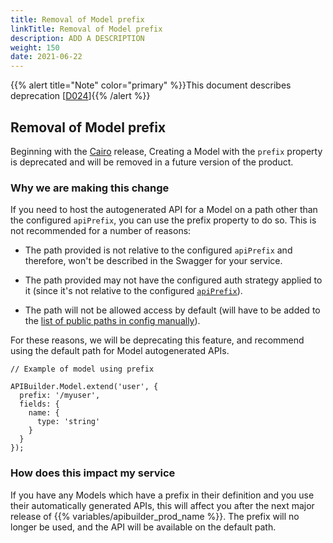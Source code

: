 ```yaml
---
title: Removal of Model prefix
linkTitle: Removal of Model prefix
description: ADD A DESCRIPTION
weight: 150
date: 2021-06-22
---
```


{{% alert title="Note" color="primary" %}}This document describes deprecation \[[D024](/docs/deprecations/#D024)\]{{% /alert %}}

## Removal of Model prefix

Beginning with the [Cairo](/docs/release_notes/standalone_-_11_october_2019/) release, Creating a Model with the `prefix` property is deprecated and will be removed in a future version of the product.

### Why we are making this change

If you need to host the autogenerated API for a Model on a path other than the configured `apiPrefix`, you can use the prefix property to do so. This is not recommended for a number of reasons:

* The path provided is not relative to the configured `apiPrefix` and therefore, won't be described in the Swagger for your service.

* The path provided may not have the configured auth strategy applied to it (since it's not relative to the configured [`apiPrefix`](/docs/developer_guide/project/configuration/project_configuration/#apiprefix)).

* The path will not be allowed access by default (will have to be added to the [list of public paths in config manually](/docs/developer_guide/project/configuration/project_configuration/)).

For these reasons, we will be deprecating this feature, and recommend using the default path for Model autogenerated APIs.

```
// Example of model using prefix

APIBuilder.Model.extend('user', {
  prefix: '/myuser',
  fields: {
    name: {
      type: 'string'
    }
  }
});
```

### How does this impact my service

If you have any Models which have a prefix in their definition and you use their automatically generated APIs, this will affect you after the next major release of {{% variables/apibuilder_prod_name %}}. The prefix will no longer be used, and the API will be available on the default path.
